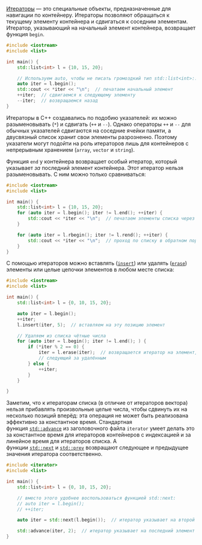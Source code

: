 [Итераторы](https://en.wikipedia.org/wiki/Iterator) — это специальные объекты, предназначенные для навигации по контейнеру. Итераторы позволяют обращаться к текущему элементу контейнера и сдвигаться к соседним элементам. Итератор, указывающий на начальный элемент контейнера, возвращает функция `begin`.

```c++
#include <iostream>
#include <list>

int main() {
    std::list<int> l = {10, 15, 20};

    // Используем auto, чтобы не писать громоздкий тип std::list<int>::iterator
    auto iter = l.begin();
    std::cout << *iter << "\n";  // печатаем начальный элемент
    ++iter;  // сдвигаемся к следующему элементу
    --iter;  // возвращаемся назад
}
```

Итераторы в C++ создавались по подобию указателей: их можно разыменовывать (`*`) и сдвигать (`++` и `--`). Однако операторы `++` и `--` для обычных указателей сдвигаются на соседние ячейки памяти, а двусвязный список хранит свои элементы разрозненно. Поэтому указатели могут подойти на роль итераторов лишь для контейнеров с непрерывным хранением (`array`, `vector` и `string`).

Функция `end` у контейнера возвращает особый итератор, который указывает _за_ последний элемент контейнера. Этот итератор нельзя разыменовывать. С ним можно только сравниваться:

```c++
#include <iostream>
#include <list>

int main() {
    std::list<int> l = {10, 15, 20};
    for (auto iter = l.begin(); iter != l.end(); ++iter) {
        std::cout << *iter << "\n";  // печатаем элементы списка через итератор
    }

    for (auto iter = l.rbegin(); iter != l.rend(); ++iter) {
        std::cout << *iter << "\n";  // проход по списку в обратном порядке
    }
}
```

С помощью итераторов можно вставлять ([`insert`](https://en.cppreference.com/w/cpp/container/list/insert)) или удалять ([`erase`](https://en.cppreference.com/w/cpp/container/list/erase)) элементы или целые цепочки элементов в любом месте списка:

```c++
#include <iostream>
#include <list>

int main() {
    std::list<int> l = {0, 10, 15, 20};

    auto iter = l.begin();
    ++iter;
    l.insert(iter, 5);  // вставляем на эту позицию элемент

    // Удаляем из списка чётные числа
    for (auto iter = l.begin(); iter != l.end(); ) {
        if (*iter % 2 == 0) {
            iter = l.erase(iter);  // возвращается итератор на элемент,
            // следующий за удалённым
        } else {
            ++iter;
        }
    }

}
```

Заметим, что к итераторам списка (в отличие от итераторов вектора) нельзя прибавлять произвольные целые числа, чтобы сдвинуть их на несколько позиций вперёд: эта операция не может быть реализована эффективно за константное время. Стандартная функция [`std::advance`](https://en.cppreference.com/w/cpp/iterator/advance) из заголовочного файла `iterator` умеет делать это за константное время для итераторов контейнеров с индексацией и за линейное время для итераторов списка. А функции [`std::next`](https://en.cppreference.com/w/cpp/iterator/next) и [`std::prev`](https://en.cppreference.com/w/cpp/iterator/prev) возвращают следующее и предыдущее значения итератора соответственно.

```c++
#include <iterator>
#include <list>

int main() {
    std::list<int> l = {0, 10, 15, 20};

    // вместо этого удобнее воспользоваться функцией std::next:
    // auto iter = l.begin();
    // ++iter;

    auto iter = std::next(l.begin());  // итератор указывает на второй элемент списка

    std::advance(iter, 2);  // итератор указывает на последний элемент
}
```